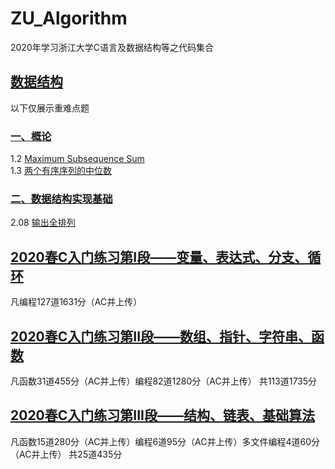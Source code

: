 # ZU_Algorithm
2020年学习浙江大学C语言及数据结构等之代码集合
## [数据结构](/DataStructure)
以下仅展示重难点题
### [一、概论](/DataStructure/Base)
1.2 [Maximum Subsequence Sum](/DataStructure/Base/1_02_MaxSubSum/1_02_MaxSubSum.cpp)  
1.3 [两个有序序列的中位数](/DataStructure/Base/1_03_MeanFor2S/1_03_MeanFor2S.cpp)  

### [二、数据结构实现基础](DataStructure/DSBase)
2.08 [输出全排列](/DataStructure/DSBase/2_08_输出全排列/2_08_输出全排列.cpp)  

## [2020春C入门练习第I段——变量、表达式、分支、循环](/CProgram01/)
凡编程127道1631分（AC并上传） 

## [2020春C入门练习第II段——数组、指针、字符串、函数](/CProgram02/)
凡函数31道455分（AC并上传）编程82道1280分（AC并上传） 共113道1735分  

## [2020春C入门练习第III段——结构、链表、基础算法](/CProgram03/)
凡函数15道280分（AC并上传）编程6道95分（AC并上传）多文件编程4道60分（AC并上传） 共25道435分  

